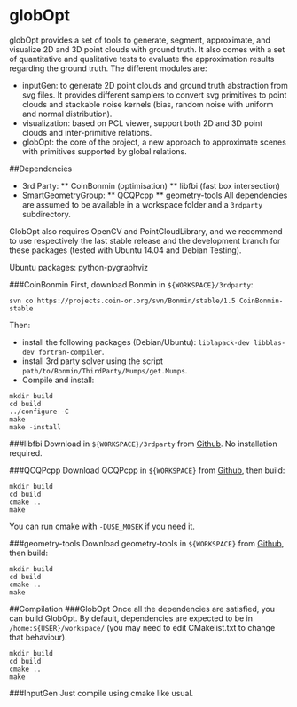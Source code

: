 globOpt
=======

globOpt provides a set of tools to generate, segment, approximate, and visualize 2D and 3D point clouds with ground truth. It also comes with a set of quantitative and qualitative tests to evaluate the approximation results regarding the ground truth.
The different modules are:
* inputGen: to generate 2D point clouds and ground truth abstraction from svg files. It provides different samplers to convert svg primitives to point clouds and stackable noise kernels (bias, random noise with uniform and normal distribution).
* visualization: based on PCL viewer, support both 2D and 3D point clouds and inter-primitive relations.
* globOpt: the core of the project, a new approach to approximate scenes with primitives supported by global relations.

##Dependencies
* 3rd Party:
** CoinBonmin (optimisation)
** libfbi (fast box intersection)
* SmartGeometryGroup:
** QCQPcpp
** geometry-tools
All dependencies are assumed to be available in a workspace folder and a `3rdparty` subdirectory.

GlobOpt also requires OpenCV and PointCloudLibrary, and we recommend to use respectively the last stable release and the development branch for these packages (tested with Ubuntu 14.04 and Debian Testing).

Ubuntu packages: python-pygraphviz

###CoinBonmin
First, download Bonmin in `${WORKSPACE}/3rdparty`:
```
svn co https://projects.coin-or.org/svn/Bonmin/stable/1.5 CoinBonmin-stable
```
Then:
* install the following packages (Debian/Ubuntu): `liblapack-dev libblas-dev fortran-compiler`.
* install 3rd party solver using the script `path/to/Bonmin/ThirdParty/Mumps/get.Mumps`.
* Compile and install:
```
mkdir build
cd build
../configure -C
make
make -install
```

###libfbi
Download in `${WORKSPACE}/3rdparty` from [Github](https://github.com/mkirchner/libfbi.git).
No installation required.


###QCQPcpp
Download QCQPcpp in `${WORKSPACE}` from [Github](https://github.com/amonszpart/QCQPcpp), then build:
```
mkdir build
cd build
cmake ..
make
```

You can run cmake with `-DUSE_MOSEK` if you need it.

###geometry-tools
Download geometry-tools in `${WORKSPACE}` from [Github](https://github.com/smartgeometry-ucl/geometry-tools), then build:
```
mkdir build
cd build
cmake ..
make
```

##Compilation
###GlobOpt
Once all the dependencies are satisfied, you can build GlobOpt. By default, dependencies are expected to be in `/home:${USER}/workspace/` (you may need to edit CMakelist.txt to change that behaviour). 
```
mkdir build
cd build
cmake ..
make
```

###InputGen
Just compile using cmake like usual.

